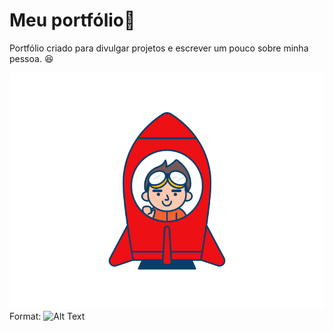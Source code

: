          
<h1> Meu portfólio📖 </h1>

<p> Portfólio criado para divulgar projetos e escrever um pouco sobre minha pessoa. 😆</p>

![GitHub Logo](/image/rocket_boy_outline%20(1).svg)
Format: ![Alt Text](url)

